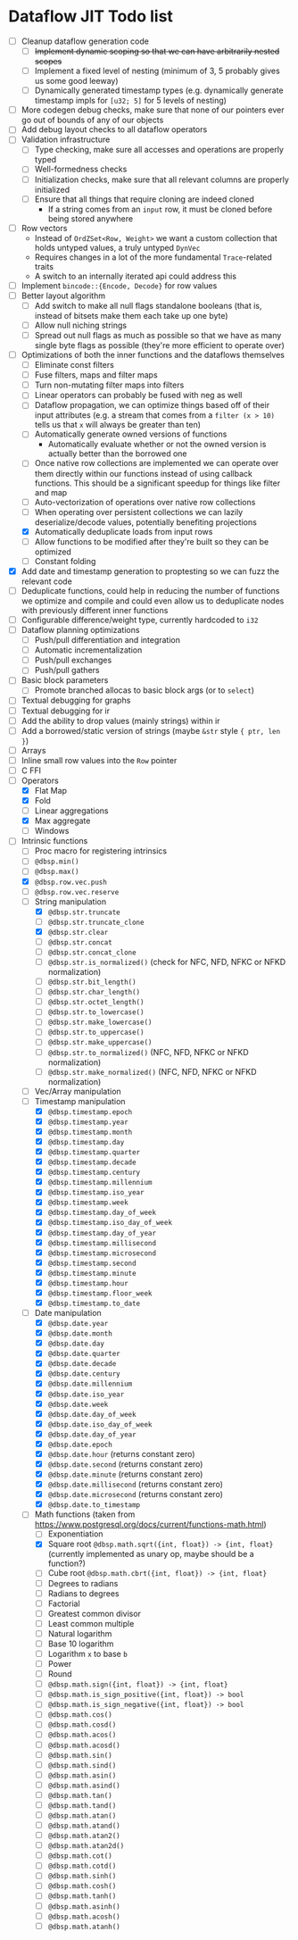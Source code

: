 # Dataflow JIT Todo list

- [ ] Cleanup dataflow generation code
  - [ ] ~~Implement dynamic scoping so that we can have arbitrarily nested scopes~~
  - [ ] Implement a fixed level of nesting (minimum of 3, 5 probably gives us some good leeway)
  - [ ] Dynamically generated timestamp types (e.g. dynamically generate timestamp impls for `[u32; 5]` for 5 levels of nesting)
- [ ] More codegen debug checks, make sure that none of our pointers ever go out of bounds of any of our objects
- [ ] Add debug layout checks to all dataflow operators
- [ ] Validation infrastructure
  - [ ] Type checking, make sure all accesses and operations are properly typed
  - [ ] Well-formedness checks
  - [ ] Initialization checks, make sure that all relevant columns are properly initialized
  - [ ] Ensure that all things that require cloning are indeed cloned
    - If a string comes from an `input` row, it must be cloned before being stored anywhere 
- [ ] Row vectors
  - Instead of `OrdZSet<Row, Weight>` we want a custom collection that holds untyped values, a truly untyped `DynVec`
  - Requires changes in a lot of the more fundamental `Trace`-related traits
  - A switch to an internally iterated api could address this
- [ ] Implement `bincode::{Encode, Decode}` for row values
- [ ] Better layout algorithm
  - [ ] Add switch to make all null flags standalone booleans (that is, instead of bitsets make them each take up one byte)
  - [ ] Allow null niching strings
  - [ ] Spread out null flags as much as possible so that we have as many single byte flags as possible (they're more efficient to operate over)
- [ ] Optimizations of both the inner functions and the dataflows themselves
  - [ ] Eliminate const filters
  - [ ] Fuse filters, maps and filter maps
  - [ ] Turn non-mutating filter maps into filters
  - [ ] Linear operators can probably be fused with neg as well
  - [ ] Dataflow propagation, we can optimize things based off of their input attributes (e.g. a stream that comes
        from a `filter (x > 10)` tells us that `x` will always be greater than ten)
  - [ ] Automatically generate owned versions of functions
    - Automatically evaluate whether or not the owned version is actually better than the borrowed one
  - [ ] Once native row collections are implemented we can operate over them directly within our functions instead of
        using callback functions. This should be a significant speedup for things like filter and map
  - [ ] Auto-vectorization of operations over native row collections
  - [ ] When operating over persistent collections we can lazily deserialize/decode values, potentially benefiting projections
  - [x] Automatically deduplicate loads from input rows
  - [ ] Allow functions to be modified after they're built so they can be optimized
  - [ ] Constant folding
- [x] Add date and timestamp generation to proptesting so we can fuzz the relevant code
- [ ] Deduplicate functions, could help in reducing the number of functions we optimize and compile and could
      even allow us to deduplicate nodes with previously different inner functions
- [ ] Configurable difference/weight type, currently hardcoded to `i32`
- [ ] Dataflow planning optimizations
  - [ ] Push/pull differentiation and integration
  - [ ] Automatic incrementalization
  - [ ] Push/pull exchanges
  - [ ] Push/pull gathers
- [ ] Basic block parameters
  - [ ] Promote branched allocas to basic block args (or to `select`)
- [ ] Textual debugging for graphs
- [ ] Textual debugging for ir
- [ ] Add the ability to drop values (mainly strings) within ir
- [ ] Add a borrowed/static version of strings (maybe `&str` style `{ ptr, len }`)
- [ ] Arrays
- [ ] Inline small row values into the `Row` pointer
- [ ] C FFI
- [ ] Operators
  - [x] Flat Map
  - [x] Fold
  - [ ] Linear aggregations
  - [x] Max aggregate
  - [ ] Windows
- [ ] Intrinsic functions
  - [ ] Proc macro for registering intrinsics
  - [ ] `@dbsp.min()`
  - [ ] `@dbsp.max()`
  - [x] `@dbsp.row.vec.push`
  - [ ] `@dbsp.row.vec.reserve`
  - [ ] String manipulation
    - [x] `@dbsp.str.truncate`
    - [ ] `@dbsp.str.truncate_clone`
    - [x] `@dbsp.str.clear`
    - [ ] `@dbsp.str.concat`
    - [ ] `@dbsp.str.concat_clone`
    - [ ] `@dbsp.str.is_normalized()` (check for NFC, NFD, NFKC or NFKD normalization)
    - [ ] `@dbsp.str.bit_length()`
    - [ ] `@dbsp.str.char_length()`
    - [ ] `@dbsp.str.octet_length()`
    - [ ] `@dbsp.str.to_lowercase()`
    - [ ] `@dbsp.str.make_lowercase()`
    - [ ] `@dbsp.str.to_uppercase()`
    - [ ] `@dbsp.str.make_uppercase()`
    - [ ] `@dbsp.str.to_normalized()` (NFC, NFD, NFKC or NFKD normalization)
    - [ ] `@dbsp.str.make_normalized()` (NFC, NFD, NFKC or NFKD normalization)
  - [ ] Vec/Array manipulation
  - [ ] Timestamp manipulation
    - [x] `@dbsp.timestamp.epoch`
    - [x] `@dbsp.timestamp.year`
    - [x] `@dbsp.timestamp.month`
    - [x] `@dbsp.timestamp.day`
    - [x] `@dbsp.timestamp.quarter`
    - [x] `@dbsp.timestamp.decade`
    - [x] `@dbsp.timestamp.century`
    - [x] `@dbsp.timestamp.millennium`
    - [x] `@dbsp.timestamp.iso_year`
    - [x] `@dbsp.timestamp.week`
    - [x] `@dbsp.timestamp.day_of_week`
    - [x] `@dbsp.timestamp.iso_day_of_week`
    - [x] `@dbsp.timestamp.day_of_year`
    - [x] `@dbsp.timestamp.millisecond`
    - [x] `@dbsp.timestamp.microsecond`
    - [x] `@dbsp.timestamp.second`
    - [x] `@dbsp.timestamp.minute`
    - [x] `@dbsp.timestamp.hour`
    - [x] `@dbsp.timestamp.floor_week`
    - [x] `@dbsp.timestamp.to_date`
  - [ ] Date manipulation
    - [x] `@dbsp.date.year`
    - [x] `@dbsp.date.month`
    - [x] `@dbsp.date.day`
    - [x] `@dbsp.date.quarter`
    - [x] `@dbsp.date.decade`
    - [x] `@dbsp.date.century`
    - [x] `@dbsp.date.millennium`
    - [x] `@dbsp.date.iso_year`
    - [x] `@dbsp.date.week`
    - [x] `@dbsp.date.day_of_week`
    - [x] `@dbsp.date.iso_day_of_week`
    - [x] `@dbsp.date.day_of_year`
    - [x] `@dbsp.date.epoch`
    - [x] `@dbsp.date.hour` (returns constant zero)
    - [x] `@dbsp.date.second` (returns constant zero)
    - [x] `@dbsp.date.minute` (returns constant zero)
    - [x] `@dbsp.date.millisecond` (returns constant zero)
    - [x] `@dbsp.date.microsecond` (returns constant zero)
    - [x] `@dbsp.date.to_timestamp`
  - [ ] Math functions (taken from <https://www.postgresql.org/docs/current/functions-math.html>)
    - [ ] Exponentiation
    - [x] Square root `@dbsp.math.sqrt({int, float}) -> {int, float}` (currently implemented as unary op, maybe should be a function?)
    - [ ] Cube root `@dbsp.math.cbrt({int, float}) -> {int, float}`
    - [ ] Degrees to radians
    - [ ] Radians to degrees
    - [ ] Factorial
    - [ ] Greatest common divisor
    - [ ] Least common multiple
    - [ ] Natural logarithm
    - [ ] Base 10 logarithm
    - [ ] Logarithm `x` to base `b`
    - [ ] Power
    - [ ] Round
    - [ ] `@dbsp.math.sign({int, float}) -> {int, float}`
    - [ ] `@dbsp.math.is_sign_positive({int, float}) -> bool`
    - [ ] `@dbsp.math.is_sign_negative({int, float}) -> bool`
    - [ ] `@dbsp.math.cos()`
    - [ ] `@dbsp.math.cosd()`
    - [ ] `@dbsp.math.acos()`
    - [ ] `@dbsp.math.acosd()`
    - [ ] `@dbsp.math.sin()`
    - [ ] `@dbsp.math.sind()`
    - [ ] `@dbsp.math.asin()`
    - [ ] `@dbsp.math.asind()`
    - [ ] `@dbsp.math.tan()`
    - [ ] `@dbsp.math.tand()`
    - [ ] `@dbsp.math.atan()`
    - [ ] `@dbsp.math.atand()`
    - [ ] `@dbsp.math.atan2()`
    - [ ] `@dbsp.math.atan2d()`
    - [ ] `@dbsp.math.cot()`
    - [ ] `@dbsp.math.cotd()`
    - [ ] `@dbsp.math.sinh()`
    - [ ] `@dbsp.math.cosh()`
    - [ ] `@dbsp.math.tanh()`
    - [ ] `@dbsp.math.asinh()`
    - [ ] `@dbsp.math.acosh()`
    - [ ] `@dbsp.math.atanh()`
